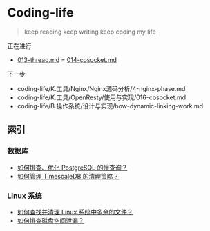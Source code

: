 # Coding-life

> keep reading
> keep writing
> keep coding
> my life

正在进行

- [013-thread.md](K.工具/OpenResty/使用与实现/013-thread.md)
= [014-cosocket.md](K.工具/OpenResty/使用与实现/014-cosocket.md)

下一步

- coding-life/K.工具/Nginx/Nginx源码分析/4-nginx-phase.md
- coding-life/K.工具/OpenResty/使用与实现/016-cosocket.md
- coding-life/B.操作系统/设计与实现/how-dynamic-linking-work.md

## 索引

### 数据库

- [如何排查、优化 PostgreSQL 的慢查询？](F.数据库/4.PostgreSQL/慢查询分析/README.md)
- [如何管理 TimescaleDB 的清理策略？](F.数据库/4.PostgreSQL/TimescaleDB/README.md)

### Linux 系统

- [如何查找并清理 Linux 系统中多余的文件？](B.操作系统/Linux/存储空间占用情况分析.md)
- [如何排查磁盘空间泄漏？](B.操作系统/Linux/存储空间占用情况分析.md)
